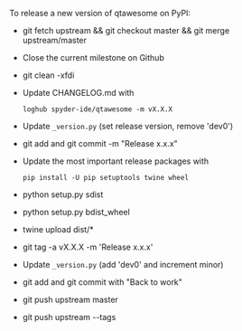 To release a new version of qtawesome on PyPI:

* git fetch upstream && git checkout master && git merge upstream/master

* Close the current milestone on Github

* git clean -xfdi

* Update CHANGELOG.md with

      loghub spyder-ide/qtawesome -m vX.X.X

* Update `_version.py` (set release version, remove 'dev0')

* git add and git commit -m "Release x.x.x"

* Update the most important release packages with

      pip install -U pip setuptools twine wheel

* python setup.py sdist

* python setup.py bdist_wheel

* twine upload dist/*

* git tag -a vX.X.X -m 'Release x.x.x'

* Update `_version.py` (add 'dev0' and increment minor)

* git add and git commit with "Back to work"

* git push upstream master

* git push upstream --tags
